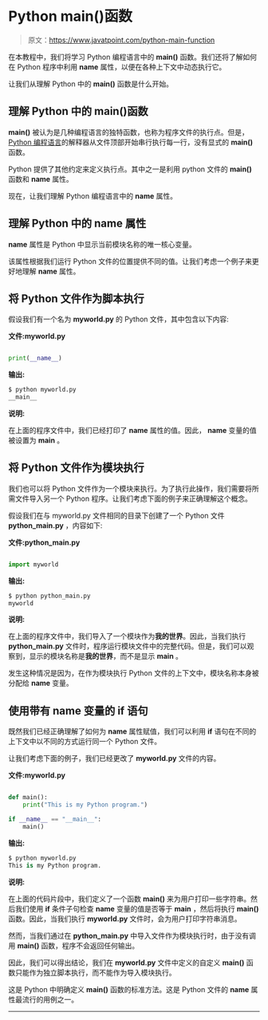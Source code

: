 # Python main()函数

> 原文：<https://www.javatpoint.com/python-main-function>

在本教程中，我们将学习 Python 编程语言中的 **main()** 函数。我们还将了解如何在 Python 程序中利用 **__name__** 属性，以便在各种上下文中动态执行它。

让我们从理解 Python 中的 **main()** 函数是什么开始。

## 理解 Python 中的 main()函数

**main()** 被认为是几种编程语言的独特函数，也称为程序文件的执行点。但是， [Python 编程语言](https://www.javatpoint.com/python-tutorial)的解释器从文件顶部开始串行执行每一行，没有显式的 **main()** 函数。

Python 提供了其他约定来定义执行点。其中之一是利用 python 文件的 **main()** 函数和 **__name__** 属性。

现在，让我们理解 Python 编程语言中的 **__name__** 属性。

## 理解 Python 中的 __name__ 属性

**__name__** 属性是 Python 中显示当前模块名称的唯一核心变量。

该属性根据我们运行 Python 文件的位置提供不同的值。让我们考虑一个例子来更好地理解 **__name__** 属性。

## 将 Python 文件作为脚本执行

假设我们有一个名为 **myworld.py** 的 Python 文件，其中包含以下内容:

**文件:myworld.py**

```py

print(__name__)

```

**输出:**

```py
$ python myworld.py
__main__

```

**说明:**

在上面的程序文件中，我们已经打印了 **__name__** 属性的值。因此， **__name__** 变量的值被设置为 **__main__** 。

## 将 Python 文件作为模块执行

我们也可以将 Python 文件作为一个模块来执行。为了执行此操作，我们需要将所需文件导入另一个 Python 程序。让我们考虑下面的例子来正确理解这个概念。

假设我们在与 myworld.py 文件相同的目录下创建了一个 Python 文件 **python_main.py** ，内容如下:

**文件:python_main.py**

```py

import myworld

```

**输出:**

```py
$ python python_main.py
myworld

```

**说明:**

在上面的程序文件中，我们导入了一个模块作为**我的世界**。因此，当我们执行 **python_main.py** 文件时，程序运行模块文件中的完整代码。但是，我们可以观察到，显示的模块名称是**我的世界**，而不是显示 **__main__** 。

发生这种情况是因为，在作为模块执行 Python 文件的上下文中，模块名称本身被分配给 **__name__** 变量。

## 使用带有 __name__ 变量的 if 语句

既然我们已经正确理解了如何为 **__name__** 属性赋值，我们可以利用 **if** 语句在不同的上下文中以不同的方式运行同一个 Python 文件。

让我们考虑下面的例子，我们已经更改了 **myworld.py** 文件的内容。

**文件:myworld.py**

```py

def main():
    print("This is my Python program.")

if __name__ == "__main__":
    main()

```

**输出:**

```py
$ python myworld.py
This is my Python program.

```

**说明:**

在上面的代码片段中，我们定义了一个函数 **main()** 来为用户打印一些字符串。然后我们使用 **if** 条件子句检查 **__name__** 变量的值是否等于 **__main__** ，然后将执行 **main()** 函数。因此，当我们执行 **myworld.py** 文件时，会为用户打印字符串消息。

然而，当我们通过在 **python_main.py** 中导入文件作为模块执行时，由于没有调用 **main()** 函数，程序不会返回任何输出。

因此，我们可以得出结论，我们在 **myworld.py** 文件中定义的自定义 **main()** 函数只能作为独立脚本执行，而不能作为导入模块执行。

这是 Python 中明确定义 **main()** 函数的标准方法。这是 Python 文件的 **__name__** 属性最流行的用例之一。

* * *